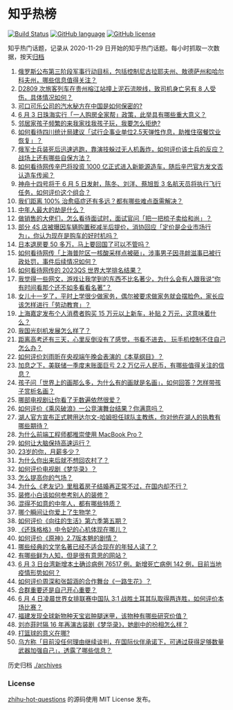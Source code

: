 # 知乎热榜
[![Build Status](https://github.com/ToWeLong/zhihu-hot-questions/workflows/CI/badge.svg)](https://github.com/ToWeLong/zhihu-hot-questions/actions)
[![GitHub language](https://img.shields.io/badge/language-golang-orange.svg)](https://golang.org/)
[![GitHub license](https://img.shields.io/github/license/ToWeLong/zhihu-hot-questions)](https://github.com/ToWeLong/zhihu-hot-questions/blob/main/LICENSE)

知乎热门话题，记录从 2020-11-29 日开始的知乎热门话题。每小时抓取一次数据，按天[归档](./archives)

<!-- BEGIN -->

1. [俄罗斯公布第三阶段军事行动目标，包括控制尼古拉耶夫州、敖德萨州和哈尔科夫州，哪些信息值得关注？](https://www.zhihu.com/question/535949247)
1. [D2809 次旅客列车在贵州榕江站撞上泥石流脱线，致司机身亡另有 8 人受伤，具体情况如何？](https://www.zhihu.com/question/536020722)
1. [可口可乐公司的汽水秘方在中国是如何保密的?](https://www.zhihu.com/question/477754936)
1. [6 月 3 日珠海实行「一人购房全家帮」政策，此举具有哪些重大意义？](https://www.zhihu.com/question/535893339)
1. [邻居家孩子频繁的来我家找我孩子玩，我要怎么拒绝?](https://www.zhihu.com/question/443836030)
1. [如何看待四川统计局建议「试行企事业单位2.5天弹性作息，助推住宿餐饮业恢复」？](https://www.zhihu.com/question/536012200)
1. [俄军士兵装死后迅速逃跑，靠演技躲过无人机轰炸，如何评价该士兵的反应？战场上还有哪些自保方法？](https://www.zhihu.com/question/535890103)
1. [如何看待网传辛巴将投资 1000 亿正式进入新能源造车，随后辛巴官方发文否认造车传闻？](https://www.zhihu.com/question/535292657)
1. [神舟十四号将于 6 月 5 日发射，陈冬、刘洋、蔡旭哲 3 名航天员将执行飞行任务，如何评价这个组合？](https://www.zhihu.com/question/535080938)
1. [我们距离 100% 治愈癌症还有多远？都有哪些难点亟需解决？](https://www.zhihu.com/question/465069946)
1. [中年人最大的劫是什么？](https://www.zhihu.com/question/511998435)
1. [做销售的大佬们，怎么看待面试时，面试官问「把一把梳子卖给和尚」？](https://www.zhihu.com/question/534964190)
1. [部分 4S 店被曝因车辆购置税减半后提价，消协回应「定价是企业市场行为」，你认为现在是购车的好时机吗？](https://www.zhihu.com/question/535754440)
1. [日本退房要 50 多万，马上要回国了可以不管吗？](https://www.zhihu.com/question/526148966)
1. [如何看待网传「上海普陀区一核酸采样点被砸」，涉事男子因寻衅滋事已被行政处罚，事件后续情况如何？](https://www.zhihu.com/question/535920607)
1. [如何看待网传的 2023QS 世界大学排名结果？](https://www.zhihu.com/question/535930731)
1. [我觉得一些网文，游戏让我学到的东西不比名著少，为什么会有人跟我说“你有时间看那个还不如多看看名著”？](https://www.zhihu.com/question/531984850)
1. [女儿十一岁了，平时上学很少做家务，偶尔被要求做家务就会摆脸色，家长应该怎样进行「劳动教育」？](https://www.zhihu.com/question/535488423)
1. [上海嘉定发布个人消费者购买 15 万元以上新车，补贴 2 万元，这意味着什么？](https://www.zhihu.com/question/535607681)
1. [我国光刻机发展怎么样了？](https://www.zhihu.com/question/355944411)
1. [距离高考还有三天，心里反倒没有了感觉，书看不进去， 玩手机控制不住自己怎么办？](https://www.zhihu.com/question/536016383)
1. [如何评价刘雨昕在央视端午晚会表演的《本草纲目》？](https://www.zhihu.com/question/535924128)
1. [加息之下，美联储一季度末账面巨亏 2.2 万亿元人民币，有哪些值得关注的信息？](https://www.zhihu.com/question/535897439)
1. [孩子问「世界上的画那么多，为什么有的画就是名画」，如何回答？怎样带孩子赏析名画？](https://www.zhihu.com/question/534259927)
1. [哪部电视剧让你看了无数遍依然很爱？](https://www.zhihu.com/question/526011613)
1. [如何评价《乘风破浪》一公竞演舞台结果？你满意吗？](https://www.zhihu.com/question/535887554)
1. [湖人官方宣布正式聘用达尔文-哈姆担任球队主教练，你对他在湖人的执教有哪些期待？](https://www.zhihu.com/question/534956111)
1. [为什么前端工程师都推崇使用 MacBook Pro？](https://www.zhihu.com/question/24501663)
1. [如何让大脑保持高速运行？](https://www.zhihu.com/question/311171623)
1. [23岁的你，月薪多少？](https://www.zhihu.com/question/373767360)
1. [为什么你出来后就不想回农村了？](https://www.zhihu.com/question/515472257)
1. [如何评价电视剧《梦华录》？](https://www.zhihu.com/question/535809489)
1. [怎么提高你的气场？](https://www.zhihu.com/question/529304562)
1. [为什么《老友记》里租着房子结婚再正常不过，在国内却不行？](https://www.zhihu.com/question/57006572)
1. [装修小白该如何参考别人的装修？](https://www.zhihu.com/question/534843339)
1. [混得不如意的中年人，都有哪些特质？](https://www.zhihu.com/question/535442758)
1. [哪个瞬间让你爱上了生物学？](https://www.zhihu.com/question/267694478)
1. [如何评价《向往的生活》第六季第五期？](https://www.zhihu.com/question/535939836)
1. [《还珠格格》中令妃的心机体现在哪儿？](https://www.zhihu.com/question/267563156)
1. [如何评价《原神》2.7版本魈的剧情？](https://www.zhihu.com/question/535748054)
1. [哪些经典的文学名著已经不适合现在的年轻人读了？](https://www.zhihu.com/question/526338265)
1. [有哪些鲜为人知，但是很有意思的网站？](https://www.zhihu.com/question/26009615)
1. [6 月 3 日台湾新增本土确诊病例 76517 例，新增死亡病例 142 例，目前当地疫情形势如何？](https://www.zhihu.com/question/535900191)
1. [如何评价周深和张韶涵的合作舞台《一路生花》？](https://www.zhihu.com/question/535939693)
1. [合群重要还是自己开心重要？](https://www.zhihu.com/question/533968307)
1. [6 月 4 日凌晨世界女排联赛中国队 3:1 战胜土耳其队取得两连胜，如何评价本场比赛？](https://www.zhihu.com/question/535993675)
1. [福建发现全球新物种天宝岩肿腿迷甲，该物种有哪些研究价值？](https://www.zhihu.com/question/535999255)
1. [刘亦菲时隔 16 年再演古装剧《梦华录》，她剧中的扮相怎么样？](https://www.zhihu.com/question/535047827)
1. [打篮球的意义在哪?](https://www.zhihu.com/question/534400630)
1. [乌方称「目前没任何理由继续谈判，在国际伙伴承诺下，可通过获得足够数量武器加强自己」，透露了哪些信息？](https://www.zhihu.com/question/535999490)

<!-- END -->

历史归档 [./archives](./archives)


### License
[zhihu-hot-questions](https://github.com/towelong/zhihu-hot-questions) 的源码使用 MIT License 发布。